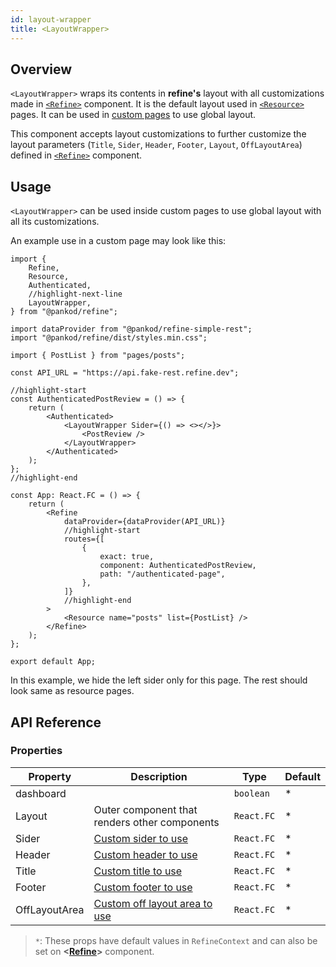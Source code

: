```yaml
---
id: layout-wrapper
title: <LayoutWrapper>
---
```

## Overview

`<LayoutWrapper>` wraps its contents in **refine's** layout with all customizations made in [`<Refine>`][Refine] component. It is the default layout used in [`<Resource>`][Resource] pages. It can be used in [custom pages][Custom Pages] to use global layout.

This component accepts layout customizations to further customize the layout parameters (`Title`, `Sider`, `Header`, `Footer`, `Layout`, `OffLayoutArea`) defined in [`<Refine>`][Refine] component.

## Usage

`<LayoutWrapper>` can be used inside custom pages to use global layout with all its customizations.

An example use in a custom page may look like this:

```tsx title="App.tsx"
import {
    Refine,
    Resource,
    Authenticated,
    //highlight-next-line
    LayoutWrapper,
} from "@pankod/refine";

import dataProvider from "@pankod/refine-simple-rest";
import "@pankod/refine/dist/styles.min.css";

import { PostList } from "pages/posts";

const API_URL = "https://api.fake-rest.refine.dev";

//highlight-start
const AuthenticatedPostReview = () => {
    return (
        <Authenticated>
            <LayoutWrapper Sider={() => <></>}>
                <PostReview />
            </LayoutWrapper>
        </Authenticated>
    );
};
//highlight-end

const App: React.FC = () => {
    return (
        <Refine
            dataProvider={dataProvider(API_URL)}
            //highlight-start
            routes={[
                {
                    exact: true,
                    component: AuthenticatedPostReview,
                    path: "/authenticated-page",
                },
            ]}
            //highlight-end
        >
            <Resource name="posts" list={PostList} />
        </Refine>
    );
};

export default App;
```

In this example, we hide the left sider only for this page. The rest should look same as resource pages.

## API Reference

### Properties

| Property      | Description                                           | Type       | Default |
| ------------- | ----------------------------------------------------- | ---------- | ------- |
| dashboard     |                                                       | `boolean`  | *       |
| Layout        | Outer component that renders other components         | `React.FC` | *       |
| Sider         | [Custom sider to use][Refine#Sider]                   | `React.FC` | *       |
| Header        | [Custom header to use][Refine#Header]                 | `React.FC` | *       |
| Title         | [Custom title to use][Refine#Title]                   | `React.FC` | *       |
| Footer        | [Custom footer to use][Refine#Footer]                 | `React.FC` | *       |
| OffLayoutArea | [Custom off layout area to use][Refine#OffLayoutArea] | `React.FC` | *       |

> `*`: These props have default values in `RefineContext` and can also be set on **<[Refine][Refine]>** component.

[Refine]: api-references/components/refine-config.md
[Resource]: api-references/components/resource.md
[Custom Pages]: guides-and-concepts/custom-pages.md
[Refine#Sider]: api-references/components/refine-config.md#sider
[Refine#Header]: api-references/components/refine-config.md#header
[Refine#Title]: api-references/components/refine-config.md#title
[Refine#Footer]: api-references/components/refine-config.md#footer
[Refine#OffLayoutArea]: api-references/components/refine-config.md#offlayoutarea
